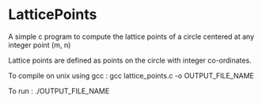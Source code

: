 LatticePoints
=============

A simple c program to compute the lattice points of a circle centered at any integer point (m, n)

Lattice points are defined as points on the circle with integer co-ordinates.

To compile on unix using gcc :
    gcc lattice_points.c -o OUTPUT_FILE_NAME

To run : 
    ./OUTPUT_FILE_NAME
